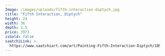 ```yaml
---
Image: /images/uploads/fifth-interaction-diptych.jpg
title: "Fifth Interaction, Diptych"
height: 24
width: 36
depth: 1.5
price: 3973
isSold: false
saatchiLink: >-
  https://www.saatchiart.com/art/Painting-Fifth-Interaction-Diptych/189576/2500402/view
---
```


